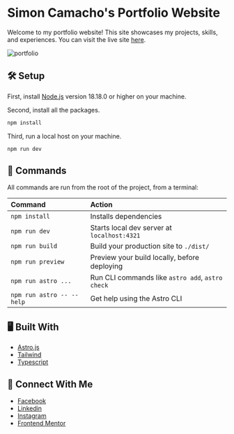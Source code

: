 # Simon Camacho's Portfolio Website

Welcome to my portfolio website! This site showcases my projects, skills, and experiences. You can visit the live site [here](https://old.simoncamacho.com/en#intro).

![portfolio](/screenshots/screenshot-intro-section.png)

## 🛠️ Setup

First, install [Node.js](https://nodejs.org/) version 18.18.0 or higher on your machine.

Second, install all the packages.

```bash
npm install
```

Third, run a local host on your machine.

```bash
npm run dev
```

## 🧞 Commands

All commands are run from the root of the project, from a terminal:

| Command                   | Action                                           |
| :------------------------ | :----------------------------------------------- |
| `npm install`             | Installs dependencies                            |
| `npm run dev`             | Starts local dev server at `localhost:4321`      |
| `npm run build`           | Build your production site to `./dist/`          |
| `npm run preview`         | Preview your build locally, before deploying     |
| `npm run astro ...`       | Run CLI commands like `astro add`, `astro check` |
| `npm run astro -- --help` | Get help using the Astro CLI                     |

## 🖥️ Built With

- [Astro.js](https://astro.build/)
- [Tailwind](https://tailwindcss.com/)
- [Typescript](https://www.typescriptlang.org/)

## 🔗 Connect With Me

- [Facebook](https://www.facebook.com/CarlosSimon02/)
- [Linkedin](https://www.linkedin.com/in/carlossimon02/)
- [Instagram](https://www.instagram.com/caloycowmoochi/)
- [Frontend Mentor](https://www.frontendmentor.io/profile/CarlosSimon02)
